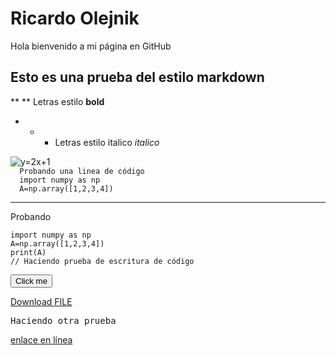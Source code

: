 # Ricardo Olejnik
Hola bienvenido a mi página en GitHub
## Esto es una prueba del estilo markdown
** ** Letras estilo **bold**
- * * Letras estilo italico *italico*
<img src="https://i.upmath.me/svg/%20y%3D2x%2B1%20" alt=" y=2x+1 " />
<code> 
  Probando una linea de código
  import numpy as np
  A=np.array([1,2,3,4])
</code>

- - - 
Probando

```
import numpy as np
A=np.array([1,2,3,4])
print(A)
// Haciendo prueba de escritura de código
```

<button name="button">Click me</button>

<a id="raw-url" href="https://raw.githubusercontent.com/github-username/project/master/filename">Download FILE</a>

<pre>
Haciendo otra prueba
</pre>

[enlace en línea](http://www.limni.net)
